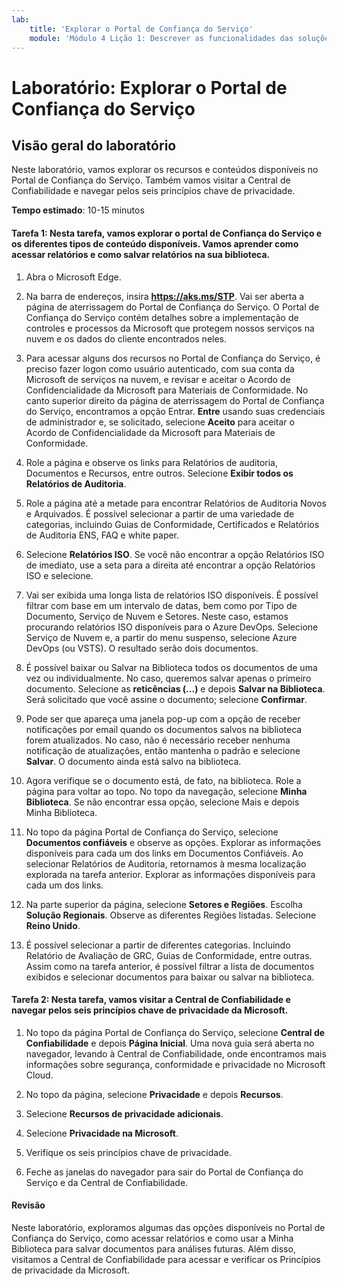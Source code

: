 ```yaml
---
lab:
    title: 'Explorar o Portal de Confiança do Serviço'
    module: 'Módulo 4 Lição 1: Descrever as funcionalidades das soluções de conformidade da Microsoft: Descrever os recursos de gerenciamento de conformidade na Microsoft'
---
```


# Laboratório: Explorar o Portal de Confiança do Serviço

## Visão geral do laboratório

Neste laboratório, vamos explorar os recursos e conteúdos disponíveis no Portal de Confiança do Serviço. Também vamos visitar a Central de Confiabilidade e navegar pelos seis princípios chave de privacidade.

**Tempo estimado**: 10-15 minutos


#### Tarefa 1: Nesta tarefa, vamos explorar o portal de Confiança do Serviço e os diferentes tipos de conteúdo disponíveis. Vamos aprender como acessar relatórios e como salvar relatórios na sua biblioteca. 

1. Abra o Microsoft Edge.

1. Na barra de endereços, insira **https://aks.ms/STP**.  Vai ser aberta a página de aterrissagem do Portal de Confiança do Serviço. O Portal de Confiança do Serviço contém detalhes sobre a implementação de controles e processos da Microsoft que protegem nossos serviços na nuvem e os dados do cliente encontrados neles. 

1. Para acessar alguns dos recursos no Portal de Confiança do Serviço, é preciso fazer logon como usuário autenticado, com sua conta da Microsoft de serviços na nuvem, e revisar e aceitar o Acordo de Confidencialidade da Microsoft para Materiais de Conformidade. No canto superior direito da página de aterrissagem do Portal de Confiança do Serviço, encontramos a opção Entrar. **Entre** usando suas credenciais de administrador e, se solicitado, selecione **Aceito** para aceitar o Acordo de Confidencialidade da Microsoft para Materiais de Conformidade.

1. Role a página e observe os links para Relatórios de auditoria, Documentos e Recursos, entre outros.  Selecione **Exibir todos os Relatórios de Auditoria**.

1. Role a página até a metade para encontrar Relatórios de Auditoria Novos e Arquivados.  É possível selecionar a partir de uma variedade de categorias, incluindo Guias de Conformidade, Certificados e Relatórios de Auditoria ENS, FAQ e white paper.

1. Selecione **Relatórios ISO**.  Se você não encontrar a opção Relatórios ISO de imediato, use a seta para a direita até encontrar a opção Relatórios ISO e selecione.

1. Vai ser exibida uma longa lista de relatórios ISO disponíveis. É possível filtrar com base em um intervalo de datas, bem como por Tipo de Documento, Serviço de Nuvem e Setores.  Neste caso, estamos procurando relatórios ISO disponíveis para o Azure DevOps.  Selecione Serviço de Nuvem e, a partir do menu suspenso, selecione Azure DevOps (ou VSTS).  O resultado serão dois documentos.

1. É possível baixar ou Salvar na Biblioteca todos os documentos de uma vez ou individualmente.  No caso, queremos salvar apenas o primeiro documento.  Selecione as **reticências (...)** e depois **Salvar na Biblioteca**.  Será solicitado que você assine o documento; selecione **Confirmar**.

1. Pode ser que apareça uma janela pop-up com a opção de receber notificações por email quando os documentos salvos na biblioteca forem atualizados.  No caso, não é necessário receber nenhuma notificação de atualizações, então mantenha o padrão e selecione **Salvar**.  O documento ainda está salvo na biblioteca.

1. Agora verifique se o documento está, de fato, na biblioteca. Role a página para voltar ao topo.  No topo da navegação, selecione **Minha Biblioteca**.  Se não encontrar essa opção, selecione Mais e depois Minha Biblioteca.

1. No topo da página Portal de Confiança do Serviço, selecione **Documentos confiáveis** e observe as opções. Explorar as informações disponíveis para cada um dos links em Documentos Confiáveis. Ao selecionar Relatórios de Auditoria, retornamos à mesma localização explorada na tarefa anterior.  Explorar as informações disponíveis para cada um dos links.

1. Na parte superior da página, selecione **Setores e Regiões**.  Escolha **Solução Regionais**. Observe as diferentes Regiões listadas.  Selecione **Reino Unido**.  

1. É possível selecionar a partir de diferentes categorias.  Incluindo Relatório de Avaliação de GRC, Guias de Conformidade, entre outras.  Assim como na tarefa anterior, é possível filtrar a lista de documentos exibidos e selecionar documentos para baixar ou salvar na biblioteca.

#### Tarefa 2: Nesta tarefa, vamos visitar a Central de Confiabilidade e navegar pelos seis princípios chave de privacidade da Microsoft.

1. No topo da página Portal de Confiança do Serviço, selecione **Central de Confiabilidade** e depois **Página Inicial**. Uma nova guia será aberta no navegador, levando à Central de Confiabilidade, onde encontramos mais informações sobre segurança, conformidade e privacidade no Microsoft Cloud.

1. No topo da página, selecione **Privacidade** e depois **Recursos**.

1. Selecione **Recursos de privacidade adicionais**.

1. Selecione **Privacidade na Microsoft**.

1. Verifique os seis princípios chave de privacidade.

1. Feche as janelas do navegador para sair do Portal de Confiança do Serviço e da Central de Confiabilidade.

#### Revisão

Neste laboratório, exploramos algumas das opções disponíveis no Portal de Confiança do Serviço, como acessar relatórios e como usar a Minha Biblioteca para salvar documentos para análises futuras.  Além disso, visitamos a Central de Confiabilidade para acessar e verificar os Princípios de privacidade da Microsoft.
